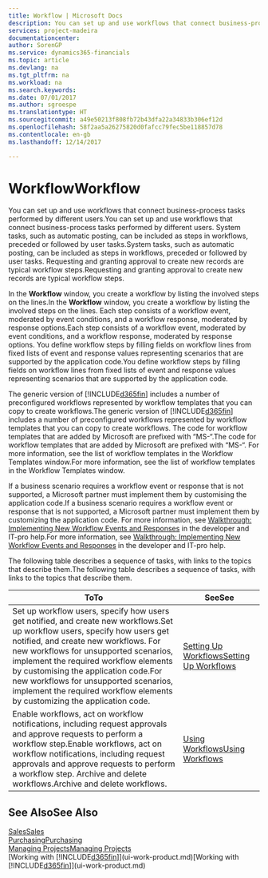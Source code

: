 ```yaml
---
title: Workflow | Microsoft Docs
description: You can set up and use workflows that connect business-process tasks performed by different users. System tasks, such as automatic posting, can be included as steps in workflows, preceded or followed by user tasks. Requesting and granting approval to create new records are typical workflow steps.
services: project-madeira
documentationcenter: 
author: SorenGP
ms.service: dynamics365-financials
ms.topic: article
ms.devlang: na
ms.tgt_pltfrm: na
ms.workload: na
ms.search.keywords: 
ms.date: 07/01/2017
ms.author: sgroespe
ms.translationtype: HT
ms.sourcegitcommit: a49e50213f808fb72b43dfa22a34833b306ef12d
ms.openlocfilehash: 58f2aa5a26275820d0fafcc79fec5be118857d78
ms.contentlocale: en-gb
ms.lasthandoff: 12/14/2017

---
```

# <a name="workflow"></a><span data-ttu-id="d0523-105">Workflow</span><span class="sxs-lookup"><span data-stu-id="d0523-105">Workflow</span></span>
<span data-ttu-id="d0523-106">You can set up and use workflows that connect business-process tasks performed by different users.</span><span class="sxs-lookup"><span data-stu-id="d0523-106">You can set up and use workflows that connect business-process tasks performed by different users.</span></span> <span data-ttu-id="d0523-107">System tasks, such as automatic posting, can be included as steps in workflows, preceded or followed by user tasks.</span><span class="sxs-lookup"><span data-stu-id="d0523-107">System tasks, such as automatic posting, can be included as steps in workflows, preceded or followed by user tasks.</span></span> <span data-ttu-id="d0523-108">Requesting and granting approval to create new records are typical workflow steps.</span><span class="sxs-lookup"><span data-stu-id="d0523-108">Requesting and granting approval to create new records are typical workflow steps.</span></span>  

 <span data-ttu-id="d0523-109">In the **Workflow** window, you create a workflow by listing the involved steps on the lines.</span><span class="sxs-lookup"><span data-stu-id="d0523-109">In the **Workflow** window, you create a workflow by listing the involved steps on the lines.</span></span> <span data-ttu-id="d0523-110">Each step consists of a workflow event, moderated by event conditions, and a workflow response, moderated by response options.</span><span class="sxs-lookup"><span data-stu-id="d0523-110">Each step consists of a workflow event, moderated by event conditions, and a workflow response, moderated by response options.</span></span> <span data-ttu-id="d0523-111">You define workflow steps by filling fields on workflow lines from fixed lists of event and response values representing scenarios that are supported by the application code.</span><span class="sxs-lookup"><span data-stu-id="d0523-111">You define workflow steps by filling fields on workflow lines from fixed lists of event and response values representing scenarios that are supported by the application code.</span></span>  

 <span data-ttu-id="d0523-112">The generic version of [!INCLUDE[d365fin](includes/d365fin_md.md)] includes a number of preconfigured workflows represented by workflow templates that you can copy to create workflows.</span><span class="sxs-lookup"><span data-stu-id="d0523-112">The generic version of [!INCLUDE[d365fin](includes/d365fin_md.md)] includes a number of preconfigured workflows represented by workflow templates that you can copy to create workflows.</span></span> <span data-ttu-id="d0523-113">The code for workflow templates that are added by Microsoft are prefixed with “MS-“.</span><span class="sxs-lookup"><span data-stu-id="d0523-113">The code for workflow templates that are added by Microsoft are prefixed with “MS-“.</span></span> <span data-ttu-id="d0523-114">For more information, see the list of workflow templates in the Workflow Templates window.</span><span class="sxs-lookup"><span data-stu-id="d0523-114">For more information, see the list of workflow templates in the Workflow Templates window.</span></span>  

 <span data-ttu-id="d0523-115">If a business scenario requires a workflow event or response that is not supported, a Microsoft partner must implement them by customising the application code.</span><span class="sxs-lookup"><span data-stu-id="d0523-115">If a business scenario requires a workflow event or response that is not supported, a Microsoft partner must implement them by customizing the application code.</span></span> <span data-ttu-id="d0523-116">For more information, see [Walkthrough: Implementing New Workflow Events and Responses](/dynamics_nav/Walkthrough--Implementing-New-Workflow-Events-and-Responses) in the developer and IT-pro help.</span><span class="sxs-lookup"><span data-stu-id="d0523-116">For more information, see [Walkthrough: Implementing New Workflow Events and Responses](/dynamics_nav/Walkthrough--Implementing-New-Workflow-Events-and-Responses) in the developer and IT-pro help.</span></span>  

 <span data-ttu-id="d0523-117">The following table describes a sequence of tasks, with links to the topics that describe them.</span><span class="sxs-lookup"><span data-stu-id="d0523-117">The following table describes a sequence of tasks, with links to the topics that describe them.</span></span>  

|<span data-ttu-id="d0523-118">**To**</span><span class="sxs-lookup"><span data-stu-id="d0523-118">**To**</span></span>|<span data-ttu-id="d0523-119">**See**</span><span class="sxs-lookup"><span data-stu-id="d0523-119">**See**</span></span>|  
|------------|-------------|  
|<span data-ttu-id="d0523-120">Set up workflow users, specify how users get notified, and create new workflows.</span><span class="sxs-lookup"><span data-stu-id="d0523-120">Set up workflow users, specify how users get notified, and create new workflows.</span></span> <span data-ttu-id="d0523-121">For new workflows for unsupported scenarios, implement the required workflow elements by customising the application code.</span><span class="sxs-lookup"><span data-stu-id="d0523-121">For new workflows for unsupported scenarios, implement the required workflow elements by customizing the application code.</span></span>|[<span data-ttu-id="d0523-122">Setting Up Workflows</span><span class="sxs-lookup"><span data-stu-id="d0523-122">Setting Up Workflows</span></span>](across-set-up-workflows.md)|  
|<span data-ttu-id="d0523-123">Enable workflows, act on workflow notifications, including request approvals and approve requests to perform a workflow step.</span><span class="sxs-lookup"><span data-stu-id="d0523-123">Enable workflows, act on workflow notifications, including request approvals and approve requests to perform a workflow step.</span></span> <span data-ttu-id="d0523-124">Archive and delete workflows.</span><span class="sxs-lookup"><span data-stu-id="d0523-124">Archive and delete workflows.</span></span>|[<span data-ttu-id="d0523-125">Using Workflows</span><span class="sxs-lookup"><span data-stu-id="d0523-125">Using Workflows</span></span>](across-use-workflows.md)|  

## <a name="see-also"></a><span data-ttu-id="d0523-126">See Also</span><span class="sxs-lookup"><span data-stu-id="d0523-126">See Also</span></span>  
[<span data-ttu-id="d0523-127">Sales</span><span class="sxs-lookup"><span data-stu-id="d0523-127">Sales</span></span>](sales-manage-sales.md)  
[<span data-ttu-id="d0523-128">Purchasing</span><span class="sxs-lookup"><span data-stu-id="d0523-128">Purchasing</span></span>](purchasing-manage-purchasing.md)  
[<span data-ttu-id="d0523-129">Managing Projects</span><span class="sxs-lookup"><span data-stu-id="d0523-129">Managing Projects</span></span>](projects-manage-projects.md)  
<span data-ttu-id="d0523-130">[Working with [!INCLUDE[d365fin](includes/d365fin_md.md)]](ui-work-product.md)</span><span class="sxs-lookup"><span data-stu-id="d0523-130">[Working with [!INCLUDE[d365fin](includes/d365fin_md.md)]](ui-work-product.md)</span></span>

